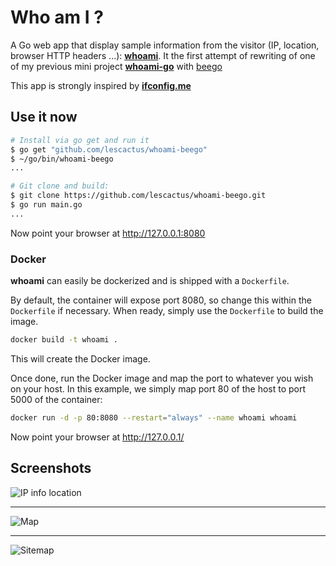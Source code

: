 Who am I ?
==================

A Go web app that display sample information from the visitor (IP, location, browser HTTP headers ...): **[whoami](https://whoami-beego.alexasr.fr/)**.
It the first attempt of rewriting of one of my previous mini project **[whoami-go](https://github.com/lescactus/whoami-go)** with [beego](https://beego.vip/)

This app is strongly inspired by **[ifconfig.me](http://ifconfig.me)**


Use it now
----------

```sh
# Install via go get and run it
$ go get "github.com/lescactus/whoami-beego"
$ ~/go/bin/whoami-beego
...

# Git clone and build:
$ git clone https://github.com/lescactus/whoami-beego.git
$ go run main.go
...
```

Now point your browser at http://127.0.0.1:8080

### Docker
**whoami** can easily be dockerized and is shipped with a ``Dockerfile``.

By default, the container will expose port 8080, so change this within the ``Dockerfile`` if necessary. When ready, simply use the ``Dockerfile`` to build the image.

```sh
docker build -t whoami .
```
This will create the Docker image.

Once done, run the Docker image and map the port to whatever you wish on your host. In this example, we simply map port 80 of the host to port 5000 of the container:

```sh
docker run -d -p 80:8080 --restart="always" --name whoami whoami 
```

Now point your browser at http://127.0.0.1/

Screenshots
-----------
![IP info location](https://i.imgur.com/y1EMwDe.png "IP info location")
***
![Map](https://i.imgur.com/QN4JMiX.png "Map")
***
![Sitemap](https://i.imgur.com/PCyz1qo.png "Site map")
